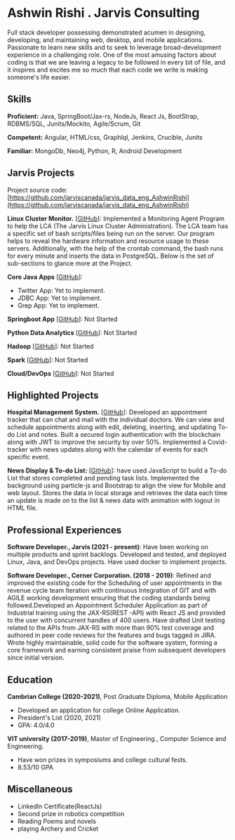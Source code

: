 # Ashwin Rishi . Jarvis Consulting

Full stack developer possessing demonstrated acumen in designing, developing, and maintaining web, desktop, and mobile applications. Passionate to learn new skills and to seek to leverage broad-development experience in a challenging role. One of the most amusing factors about coding is that we are leaving a legacy to be followed in every bit of file, and it inspires and excites me so much that each code we write is making someone's life easier.

## Skills

**Proficient:** Java, SpringBoot/Jax-rs, NodeJs, React Js, BootStrap, RDBMS/SQL, Junits/Mockito, Agile/Scrum, Git

**Competent:** Angular, HTML/css, GraphIql, Jenkins, Crucible, Junits

**Familiar:** MongoDb, Neo4j, Python, R, Android Development

## Jarvis Projects

Project source code: [https://github.com/jarviscanada/jarvis_data_eng_AshwinRishi](https://github.com/jarviscanada/jarvis_data_eng_AshwinRishi)


**Linux Cluster Monitor.** [[GitHub](https://github.com/jarviscanada/jarvis_data_eng_AshwinRishi/tree/master/linux_sql)]: Implemented a Monitoring Agent Program to help the LCA (The Jarvis Linux Cluster Administration). The LCA team has a specific set of bash scripts/files being run on the server. Our program helps to reveal the hardware information and resource usage to these servers. Additionally, with the help of the crontab command, the bash runs for every minute and inserts the data in PostgreSQL. Below is the set of sub-sections to glance more at the Project.

**Core Java Apps** [[GitHub](https://github.com/jarviscanada/jarvis_data_eng_AshwinRishi/tree/master/core_java)]:
      
  - Twitter App: Yet to implement.
  - JDBC App: Yet to implement.
  - Grep App: Yet to implement.

**Springboot App** [[GitHub](https://github.com/jarviscanada/jarvis_data_eng_AshwinRishi/tree/master/springboot)]: Not Started

**Python Data Analytics** [[GitHub](https://github.com/jarviscanada/jarvis_data_eng_AshwinRishi/tree/master/python_data_anlytics)]: Not Started

**Hadoop** [[GitHub](https://github.com/jarviscanada/jarvis_data_eng_AshwinRishi/tree/master/hadoop)]: Not Started

**Spark** [[GitHub](https://github.com/jarviscanada/jarvis_data_eng_AshwinRishi/tree/master/spark)]: Not Started

**Cloud/DevOps** [[GitHub](https://github.com/jarviscanada/jarvis_data_eng_AshwinRishi/tree/master/cloud_devops)]: Not Started


## Highlighted Projects
**Hospital Management System.** [[GitHub](https://github.com/ashwinrishipj/HMS)]: Developed an appointment tracker that can chat and mail with the individual doctors. We can view and schedule appointments along with edit, deleting, inserting, and updating To-do List and notes. Built a secured login authentication with the blockchain along with JWT to improve the security by over 50%. Implemented a Covid-tracker with news updates along with the calendar of events for each specific event.

**News Display & To-do List:** [[GitHub](https://github.com/ashwinrishipj/netlify-todo)]: have used JavaScript to build a To-do List that stores completed and pending task lists. Implemented the background using particle-js and Bootstrap to align the view for Mobile and web layout. Stores the data in local storage and retrieves the data each time an update is made on to the list & news data with animation with logout in HTML file.


## Professional Experiences

**Software Developer., Jarvis (2021 - present)**: Have been working on multiple products and sprint backlogs. Developed and tested, and deployed Linux, Java, and DevOps projects. Have used docker to implement projects.

**Software Developer., Cerner Corporation. (2018 - 2019)**: Refined and improved the existing code for the Scheduling of user appointments in the revenue cycle team Iteration with continuous Integration of GIT and with AGILE working development ensuring that the coding standards being followed.Developed an Appointment Scheduler Application as part of Industrial training using the JAX-RS(REST -API) with React JS and provided to the user with concurrent handles of 400 users. Have drafted Unit testing related to the APIs from JAX-RS with more than 90% test coverage and authored in peer code reviews for the features and bugs tagged in JIRA. Wrote highly maintainable, solid code for the software system, forming a core framework and earning consistent praise from subsequent developers since initial version.


## Education
**Cambrian College (2020-2021)**, Post Graduate Diploma, Mobile Application
- Developed an application for college Online Application.
- President's List (2020, 2021)
- GPA: 4.0/4.0

**VIT university (2017-2019)**, Master of Engineering., Computer Science and Engineering.
- Have won prizes in symposiums and college cultural fests.
- 8.53/10 GPA


## Miscellaneous
- LinkedIn Certificate(ReactJs)
- Second prize in robotics competition
- Reading Poems and novels
- playing Archery and Cricket